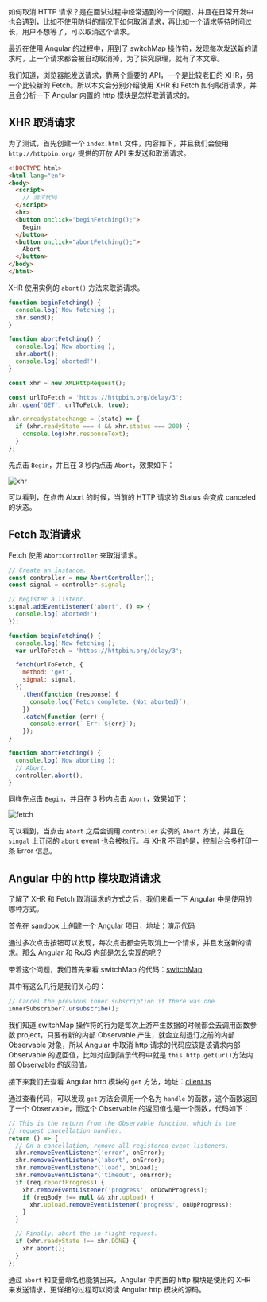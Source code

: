 如何取消 HTTP 请求？是在面试过程中经常遇到的一个问题，并且在日常开发中也会遇到，比如不使用防抖的情况下如何取消请求，再比如一个请求等待时间过长，用户不想等了，可以取消这个请求。

最近在使用 Angular 的过程中，用到了 switchMap 操作符，发现每次发送新的请求时，上一个请求都会被自动取消掉，为了探究原理，就有了本文章。

我们知道，浏览器能发送请求，靠两个重要的 API，一个是比较老旧的 XHR，另一个比较新的 Fetch。所以本文会分别介绍使用 XHR 和 Fetch 如何取消请求，并且会分析一下 Angular 内置的 http 模块是怎样取消请求的。

## XHR 取消请求

为了测试，首先创建一个 `index.html` 文件，内容如下，并且我们会使用 `http://httpbin.org/` 提供的开放 API 来发送和取消请求。

``` html
<!DOCTYPE html>
<html lang="en">
<body>
  <script>
    // 测试代码
  </script>
  <hr>
  <button onclick="beginFetching();">
    Begin
  </button>
  <button onclick="abortFetching();">
    Abort
  </button>
</body>
</html>
```

XHR 使用实例的 `abort()` 方法来取消请求。

``` js
function beginFetching() {
  console.log('Now fetching');
  xhr.send();
}

function abortFetching() {
  console.log('Now aborting');
  xhr.abort();
  console.log('aborted!');
}

const xhr = new XMLHttpRequest();

const urlToFetch = 'https://httpbin.org/delay/3';
xhr.open('GET', urlToFetch, true);

xhr.onreadystatechange = (state) => {
  if (xhr.readyState === 4 && xhr.status === 200) {
    console.log(xhr.responseText);
  }
};
```

先点击 `Begin`，并且在 3 秒内点击 `Abort`，效果如下：

![xhr](https://notes-1312649150.cos.ap-shanghai.myqcloud.com/images/48df6fb206fb49b2b79307edbf7d8f4d~tplv-k3u1fbpfcp-zoom-1.gif)

可以看到，在点击 Abort 的时候，当前的 HTTP 请求的 Status 会变成 canceled 的状态。

## Fetch 取消请求

Fetch 使用 `AbortController` 来取消请求。

``` js
// Create an instance.
const controller = new AbortController();
const signal = controller.signal;

// Register a listenr.
signal.addEventListener('abort', () => {
  console.log('aborted!');
});

function beginFetching() {
  console.log('Now fetching');
  var urlToFetch = 'https://httpbin.org/delay/3';

  fetch(urlToFetch, {
    method: 'get',
    signal: signal,
  })
    .then(function (response) {
      console.log(`Fetch complete. (Not aborted)`);
    })
    .catch(function (err) {
      console.error(` Err: ${err}`);
    });
}

function abortFetching() {
  console.log('Now aborting');
  // Abort.
  controller.abort();
}
```

同样先点击 `Begin`，并且在 3 秒内点击 `Abort`，效果如下：

![fetch](https://notes-1312649150.cos.ap-shanghai.myqcloud.com/images/61290e384779497ca68938f82eb26324~tplv-k3u1fbpfcp-zoom-1.gif)

可以看到，当点击 `Abort` 之后会调用 `controller` 实例的 `Abort` 方法，并且在 `singal` 上订阅的 `abort` event 也会被执行。与 XHR 不同的是，控制台会多打印一条 Error 信息。

## Angular 中的 http 模块取消请求

了解了 XHR 和 Fetch 取消请求的方式之后，我们来看一下 Angular 中是使用的哪种方式。

首先在 sandbox 上创建一个 Angular 项目，地址：[演示代码](https://codesandbox.io/s/how-angular-cancel-http-request-qdx43?file=/src/app/app.component.ts)

通过多次点击按钮可以发现，每次点击都会先取消上一个请求，并且发送新的请求。那么 Angular 和 RxJS 内部是怎么实现的呢？

带着这个问题，我们首先来看 switchMap 的代码：[switchMap](https://github1s.com/ReactiveX/rxjs/blob/master/src/internal/operators/switchMap.ts)

其中有这么几行是我们关心的：

```js
// Cancel the previous inner subscription if there was one
innerSubscriber?.unsubscribe();
```

我们知道 switchMap 操作符的行为是每次上游产生数据的时候都会去调用函数参数 project，只要有新的内部 Observable 产生，就会立刻退订之前的内部 Observable 对象，所以 Angular 中取消 http 请求的代码应该是该请求内部 Observable 的返回值，比如对应到演示代码中就是 `this.http.get(url)`方法内部 Observable 的返回值。

接下来我们去查看 Angular http 模块的 `get` 方法，地址：[client.ts](https://github1s.com/angular/angular/blob/HEAD/packages/common/http/src/client.ts)

通过查看代码，可以发现 `get` 方法会调用一个名为 `handle` 的函数，这个函数返回了一个 Observable，而这个 Observable 的返回值也是一个函数，代码如下：

``` js
// This is the return from the Observable function, which is the
// request cancellation handler.
return () => {
  // On a cancellation, remove all registered event listeners.
  xhr.removeEventListener('error', onError);
  xhr.removeEventListener('abort', onError);
  xhr.removeEventListener('load', onLoad);
  xhr.removeEventListener('timeout', onError);
  if (req.reportProgress) {
    xhr.removeEventListener('progress', onDownProgress);
    if (reqBody !== null && xhr.upload) {
      xhr.upload.removeEventListener('progress', onUpProgress);
    }
  }

  // Finally, abort the in-flight request.
  if (xhr.readyState !== xhr.DONE) {
    xhr.abort();
  }
};
```

通过 `abort` 和变量命名也能猜出来，Angular 中内置的 http 模块是使用的 XHR 来发送请求，更详细的过程可以阅读 Angular http 模块的源码。